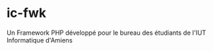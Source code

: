 ic-fwk
======

Un Framework PHP développé pour le bureau des étudiants de l'IUT Informatique d'Amiens
